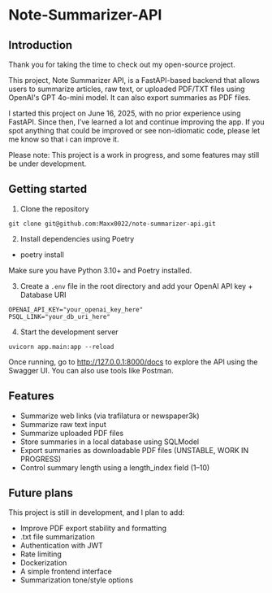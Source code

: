 # Note-Summarizer-API

## Introduction

Thank you for taking the time to check out my open-source project.

This project, Note Summarizer API, is a FastAPI-based backend that allows users to summarize articles, raw text, or uploaded PDF/TXT files using OpenAI's GPT 4o-mini model. It can also export summaries as PDF files.

I started this project on June 16, 2025, with no prior experience using FastAPI. Since then, I’ve learned a lot and continue improving the app. If you spot anything that could be improved or see non-idiomatic code, please let me know so that i can improve it.

Please note: This project is a work in progress, and some features may still be under development.

## Getting started

1. Clone the repository

```
git clone git@github.com:Maxx0022/note-summarizer-api.git
```

2. Install dependencies using Poetry

- poetry install

Make sure you have Python 3.10+ and Poetry installed.

3. Create a `.env` file in the root directory and add your OpenAI API key + Database URI

```
OPENAI_API_KEY="your_openai_key_here"
PSQL_LINK="your_db_uri_here"
```

4. Start the development server

```
uvicorn app.main:app --reload
```

Once running, go to http://127.0.0.1:8000/docs to explore the API using the Swagger UI. You can also use tools like Postman.

## Features

- Summarize web links (via trafilatura or newspaper3k)
- Summarize raw text input
- Summarize uploaded PDF files
- Store summaries in a local database using SQLModel
- Export summaries as downloadable PDF files (UNSTABLE, WORK IN PROGRESS)
- Control summary length using a length_index field (1–10)

## Future plans

This project is still in development, and I plan to add:

- Improve PDF export stability and formatting
- .txt file summarization
- Authentication with JWT
- Rate limiting
- Dockerization
- A simple frontend interface
- Summarization tone/style options
